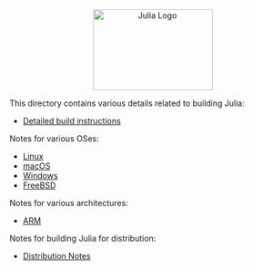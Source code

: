 <a name="logo"/>
<div align="center">
<a href="https://julialang.org/" target="_blank">
<img src="https://julialang.org/images/logo_hires.png" alt="Julia Logo" width="210" height="142"></img>
</a>
</div>

This directory contains various details related to building Julia:

* [Detailed build instructions](build.md)

Notes for various OSes:

* [Linux](linux.md)
* [macOS](macos.md)
* [Windows](windows.md)
* [FreeBSD](freebsd.md)

Notes for various architectures:

* [ARM](arm.md)

Notes for building Julia for distribution:

* [Distribution Notes](distributing.md)
